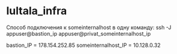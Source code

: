 # lultala_infra
Способ подключения к someinternalhost в одну команду:
ssh -J appuser@bastion_ip appuser@privat_someinternalhost_ip

bastion_IP = 178.154.252.85
someinternalhost_IP = 10.128.0.32
